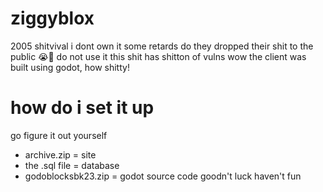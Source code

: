 # ziggyblox
2005 shitvival
i dont own it some retards do they dropped their shit to the public 😭🙏
do not use it this shit has shitton of vulns
wow the client was built using godot, how shitty!

# how do i set it up
go figure it out yourself
- archive.zip = site
- the .sql file = database
- godoblocksbk23.zip = godot source code
goodn't luck haven't fun
